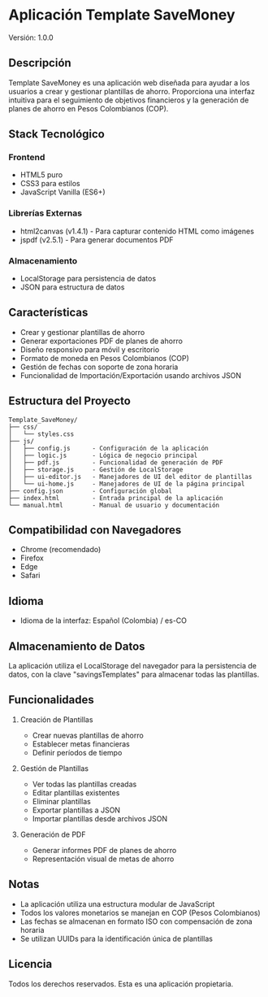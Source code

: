 # Aplicación Template SaveMoney

Versión: 1.0.0

## Descripción
Template SaveMoney es una aplicación web diseñada para ayudar a los usuarios a crear y gestionar plantillas de ahorro. Proporciona una interfaz intuitiva para el seguimiento de objetivos financieros y la generación de planes de ahorro en Pesos Colombianos (COP).

## Stack Tecnológico

### Frontend
- HTML5 puro
- CSS3 para estilos
- JavaScript Vanilla (ES6+)

### Librerías Externas
- html2canvas (v1.4.1) - Para capturar contenido HTML como imágenes
- jspdf (v2.5.1) - Para generar documentos PDF

### Almacenamiento
- LocalStorage para persistencia de datos
- JSON para estructura de datos

## Características
- Crear y gestionar plantillas de ahorro
- Generar exportaciones PDF de planes de ahorro
- Diseño responsivo para móvil y escritorio
- Formato de moneda en Pesos Colombianos (COP)
- Gestión de fechas con soporte de zona horaria
- Funcionalidad de Importación/Exportación usando archivos JSON

## Estructura del Proyecto
```
Template_SaveMoney/
├── css/
│   └── styles.css
├── js/
│   ├── config.js      - Configuración de la aplicación
│   ├── logic.js       - Lógica de negocio principal
│   ├── pdf.js         - Funcionalidad de generación de PDF
│   ├── storage.js     - Gestión de LocalStorage
│   ├── ui-editor.js   - Manejadores de UI del editor de plantillas
│   └── ui-home.js     - Manejadores de UI de la página principal
├── config.json        - Configuración global
├── index.html         - Entrada principal de la aplicación
└── manual.html        - Manual de usuario y documentación
```

## Compatibilidad con Navegadores
- Chrome (recomendado)
- Firefox
- Edge
- Safari

## Idioma
- Idioma de la interfaz: Español (Colombia) / es-CO

## Almacenamiento de Datos
La aplicación utiliza el LocalStorage del navegador para la persistencia de datos, con la clave "savingsTemplates" para almacenar todas las plantillas.

## Funcionalidades
1. Creación de Plantillas
   - Crear nuevas plantillas de ahorro
   - Establecer metas financieras
   - Definir períodos de tiempo

2. Gestión de Plantillas
   - Ver todas las plantillas creadas
   - Editar plantillas existentes
   - Eliminar plantillas
   - Exportar plantillas a JSON
   - Importar plantillas desde archivos JSON

3. Generación de PDF
   - Generar informes PDF de planes de ahorro
   - Representación visual de metas de ahorro

## Notas
- La aplicación utiliza una estructura modular de JavaScript
- Todos los valores monetarios se manejan en COP (Pesos Colombianos)
- Las fechas se almacenan en formato ISO con compensación de zona horaria
- Se utilizan UUIDs para la identificación única de plantillas


## Licencia
Todos los derechos reservados. Esta es una aplicación propietaria.
